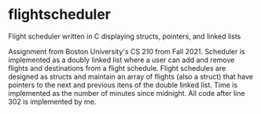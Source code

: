 # flightscheduler
Flight scheduler written in C displaying structs, pointers, and linked lists

Assignment from Boston University's CS 210 from Fall 2021. Scheduler is implemented as a doubly linked list where a user can add and remove flights and destinations from a flight schedule. Flight schedules are designed as structs and maintain an array of flights (also a struct) that have pointers to the next and previous itens of the double linked list. 
Time is implemented as the number of minutes since midnight. 
All code after line 302 is implemented by me.
